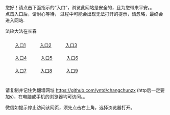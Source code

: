 您好！请点击下面指示的“入口”，浏览此网站是安全的，且为您带来平安。。 <br/>
点击入口后，请耐心等待， 过程中可能会出现无法打开的提示，请忽略，最终会进入网站. </br>

法轮大法在长春<br/>
<div style="padding:10px"><a style="margin:20px" target="_blank" href="https://d8zfh042ln8o6.cloudfront.net/2Qpsp?wvzdrgs" id="ccLink1" rel="nofollow">入口1</a> <a target="_blank" style="margin:20px" href="https://d1lgrz6vz9grh6.cloudfront.net/2Qpsp?sypzkeg" id="ccLink2" rel="nofollow">入口2</a> <a style="margin:20px" target="_blank" href="https://d1tz4j1wv6qmzt.cloudfront.net/2Qpsp?prlofaj" id="ccLink3" rel="nofollow">入口3</a></div>

<div style="padding:10px" ><a style="margin:20px" target="_blank" href="https://d8zfh042ln8o6.cloudfront.net/2Qpsp?wvzdrgs" id="ccLink4" rel="nofollow">入口4</a> <a style="margin:20px" href="https://d1lgrz6vz9grh6.cloudfront.net/2Qpsp?sypzkeg" target="_blank" id="ccLink5" rel="nofollow">入口5</a> <a style="margin:20px" href="https://d1tz4j1wv6qmzt.cloudfront.net/2Qpsp?prlofaj" target="_blank" id="ccLink6" rel="nofollow">入口6</a></div>

<div style="padding:10px"><a style="margin:20px" target="_blank" href="https://d8zfh042ln8o6.cloudfront.net/2Qpsp?wvzdrgs" id="ccLink7" rel="nofollow">入口7</a> <a style="margin:20px" href="https://d1lgrz6vz9grh6.cloudfront.net/2Qpsp?sypzkeg" target="_blank" id="ccLink8" rel="nofollow">入口8</a> <a style="margin:20px" target="_blank" href="https://d1tz4j1wv6qmzt.cloudfront.net/2Qpsp?prlofaj" id="ccLink9" rel="nofollow">入口9</a></div>

<br/>



请复制并记住免翻墙网址 https://github.com/yntd/changchunzx (http后一定要加s)，在电脑或手机的浏览器均可访问。。<br/>

微信如提示停止访问该网页，须先点击右上角，选择浏览器打开。
